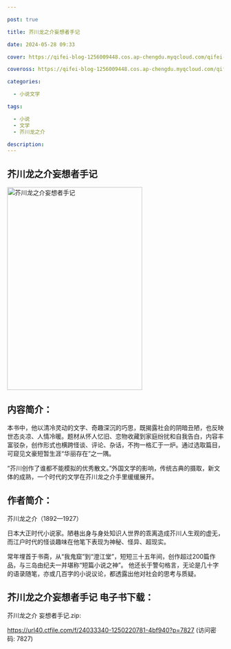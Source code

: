```yaml
---

post: true

title: 芥川龙之介妄想者手记

date: 2024-05-28 09:33

cover: https://qifei-blog-1256009448.cos.ap-chengdu.myqcloud.com/qifei-blog/65f97a4f9f345e8d03c667bc.jpg

coveross: https://qifei-blog-1256009448.cos.ap-chengdu.myqcloud.com/qifei-blog/65f97a4f9f345e8d03c667bc.jpg

categories:

  - 小说文学

tags:

  - 小说
  - 文学
  - 芥川龙之介

description:
---
```


##  芥川龙之介妄想者手记

<img alt="芥川龙之介妄想者手记 " class="aligncenter loading" data-was-processed="true" decoding="async" fetchpriority="high" height="471" src="https://qifei-blog-1256009448.cos.ap-chengdu.myqcloud.com/qifei-blog/65f97a4f9f345e8d03c667bc.jpg " style="cursor: zoom-in;" width="314"/>

## 内容简介：

本书中，他以清冷灵动的文字、奇趣深沉的巧思，既揭露社会的阴暗丑陋，也反映世态炎凉、人情冷暖。题材从怀人忆旧、恋物收藏到家庭纷扰和自我告白，内容丰富驳杂，创作形式也横跨怪谈、评论、杂话，不拘一格汇于一炉。通过选取篇目，可窥见文豪短暂生涯“华丽存在”之一隅。

“芥川创作了谁都不能模拟的优秀散文。”外国文学的影响，传统古典的摄取，新文体的成熟，一个时代的文学在芥川龙之介手里缓缓展开。

## 作者简介：

芥川龙之介（1892—1927）

日本大正时代小说家。陋巷出身与身处知识人世界的乖离造成芥川人生观的虚无，而江户时代的怪谈趣味在他笔下表现为神秘、怪异、超现实。

常年埋首于书斋，从“我鬼窟”到“澄江堂”，短短三十五年间，创作超过200篇作品，与三岛由纪夫一并堪称“短篇小说之神”。 他还长于警句格言，无论是几十字的语录随笔，亦或几百字的小说议论，都透露出他对社会的思考与质疑。

## 芥川龙之介妄想者手记 电子书下载：



芥川龙之介 妄想者手记.zip: 

https://url40.ctfile.com/f/24033340-1250220781-4bf940?p=7827 (访问密码: 7827)

